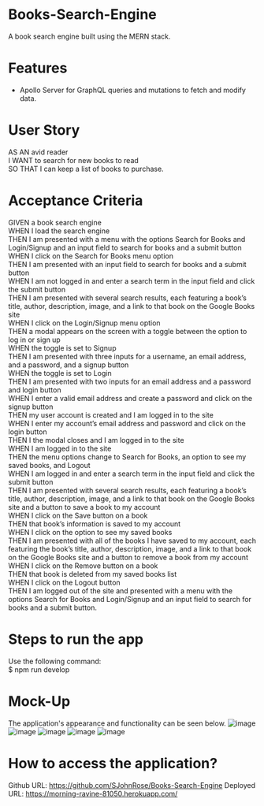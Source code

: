 # Books-Search-Engine
A book search engine built using the MERN stack.

# Features
* Apollo Server for GraphQL queries and mutations to fetch and modify data.


# User Story
AS AN avid reader  
I WANT to search for new books to read  
SO THAT I can keep a list of books to purchase.  

# Acceptance Criteria
GIVEN a book search engine  
WHEN I load the search engine  
THEN I am presented with a menu with the options Search for Books and Login/Signup and an input field to search for books and a submit button  
WHEN I click on the Search for Books menu option  
THEN I am presented with an input field to search for books and a submit button  
WHEN I am not logged in and enter a search term in the input field and click the submit button  
THEN I am presented with several search results, each featuring a book’s title, author, description, image, and a link to that book on the Google Books site  
WHEN I click on the Login/Signup menu option  
THEN a modal appears on the screen with a toggle between the option to log in or sign up  
WHEN the toggle is set to Signup  
THEN I am presented with three inputs for a username, an email address, and a password, and a signup button  
WHEN the toggle is set to Login  
THEN I am presented with two inputs for an email address and a password and login button  
WHEN I enter a valid email address and create a password and click on the signup button  
THEN my user account is created and I am logged in to the site  
WHEN I enter my account’s email address and password and click on the login button  
THEN I the modal closes and I am logged in to the site  
WHEN I am logged in to the site  
THEN the menu options change to Search for Books, an option to see my saved books, and Logout  
WHEN I am logged in and enter a search term in the input field and click the submit button  
THEN I am presented with several search results, each featuring a book’s title, author, description, image, and a link to that book on the Google Books site and a button to save a book to my account  
WHEN I click on the Save button on a book  
THEN that book’s information is saved to my account  
WHEN I click on the option to see my saved books  
THEN I am presented with all of the books I have saved to my account, each featuring the book’s title, author, description, image, and a link to that book on the Google Books site and a button to remove a book from my account  
WHEN I click on the Remove button on a book  
THEN that book is deleted from my saved books list  
WHEN I click on the Logout button  
THEN I am logged out of the site and presented with a menu with the options Search for Books and Login/Signup and an input field to search for books and a submit button.  

# Steps to run the app
Use the following command:  
$ npm run develop

# Mock-Up
The application's appearance and functionality can be seen below.
![image](https://github.com/SJohnRose/Books-Search-Engine/assets/115912745/fd8cb3e8-b7c0-4e75-81a6-38e95e023db5)
![image](https://github.com/SJohnRose/Books-Search-Engine/assets/115912745/c060bf01-f98d-4f01-9b2a-3d5ab40c3250)
![image](https://github.com/SJohnRose/Books-Search-Engine/assets/115912745/7c67a154-0627-4224-bef7-eba35c28cb86)
![image](https://github.com/SJohnRose/Books-Search-Engine/assets/115912745/d12296b8-3eb4-45c1-b7dc-471b9f2231b1)
![image](https://github.com/SJohnRose/Books-Search-Engine/assets/115912745/36b08090-b9c3-4bba-bc00-306330e2c8e9)

# How to access the application?
Github URL: https://github.com/SJohnRose/Books-Search-Engine
Deployed URL: https://morning-ravine-81050.herokuapp.com/ 


